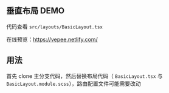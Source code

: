 ## 垂直布局 DEMO

代码查看 `src/layouts/BasicLayout.tsx`

在线预览：https://vepee.netlify.com/

## 用法

首先 clone 主分支代码，然后替换布局代码（ `BasicLayout.tsx` 与 `BasicLayout.module.scss`），路由配置文件可能需要改动
